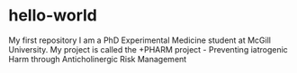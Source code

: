# hello-world
My first repository
I am a PhD Experimental Medicine student at McGill University. My project is called the +PHARM project - Preventing iatrogenic Harm through Anticholinergic Risk Management 
